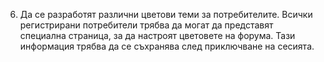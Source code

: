 6. Да се ​​разработят различни цветови теми за потребителите. 
Всички регистрирани потребители трябва да могат да представят специална страница, за да настроят цветовете на форума.
Тази информация трябва да се съхранява след приключване на сесията.
